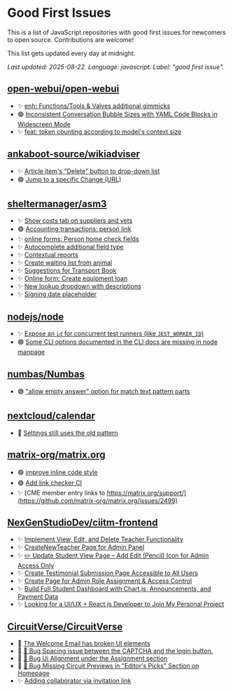 # Good First Issues

This is a list of JavaScript repositories with good first issues for newcomers to open source. Contributions are welcome!

This list gets updated every day at midnight.

_Last updated: 2025-08-22. Language: javascript. Label: "good first issue"._

## [open-webui/open-webui](https://github.com/open-webui/open-webui)

- ✨ [enh: Functions/Tools & Valves additional gimmicks](https://github.com/open-webui/open-webui/issues/5486)
- 🟢 [Inconsistent Conversation Bubble Sizes with YAML Code Blocks in Widescreen Mode](https://github.com/open-webui/open-webui/issues/5975)
- ✨ [feat: token counting according to model's context size](https://github.com/open-webui/open-webui/issues/573)

## [ankaboot-source/wikiadviser](https://github.com/ankaboot-source/wikiadviser)

- ✨ [Article item's "Delete" button to drop-down list](https://github.com/ankaboot-source/wikiadviser/issues/150)
- 🟢 [Jump to a specific Change (URL)](https://github.com/ankaboot-source/wikiadviser/issues/354)

## [sheltermanager/asm3](https://github.com/sheltermanager/asm3)

- ✨ [Show costs tab on suppliers and vets](https://github.com/sheltermanager/asm3/issues/1834)
- 🟢 [Accounting transactions: person link](https://github.com/sheltermanager/asm3/issues/736)
- ✨ [online forms: Person home check fields](https://github.com/sheltermanager/asm3/issues/1827)
- ✨ [Autocomplete additional field type](https://github.com/sheltermanager/asm3/issues/79)
- ✨ [Contextual reports](https://github.com/sheltermanager/asm3/issues/80)
- ✨ [Create waiting list from animal](https://github.com/sheltermanager/asm3/issues/338)
- ✨ [Suggestions for Transport Book](https://github.com/sheltermanager/asm3/issues/464)
- ✨ [Online form: Create equipment loan](https://github.com/sheltermanager/asm3/issues/530)
- ✨ [New lookup dropdown with descriptions](https://github.com/sheltermanager/asm3/issues/1002)
- ✨ [Signing date placeholder](https://github.com/sheltermanager/asm3/issues/1327)

## [nodejs/node](https://github.com/nodejs/node)

- ✨ [Expose an `id` for concurrent test runners (like `JEST_WORKER_ID`)](https://github.com/nodejs/node/issues/55842)
- 🟢 [Some CLI options documented in the CLI docs are missing in node manpage](https://github.com/nodejs/node/issues/58895)

## [numbas/Numbas](https://github.com/numbas/Numbas)

- 🟢 ["allow empty answer" option for match text pattern parts](https://github.com/numbas/Numbas/issues/1145)

## [nextcloud/calendar](https://github.com/nextcloud/calendar)

- 🐞 [Settings still uses the old pattern](https://github.com/nextcloud/calendar/issues/7216)

## [matrix-org/matrix.org](https://github.com/matrix-org/matrix.org)

- 🟢 [improve inline code style](https://github.com/matrix-org/matrix.org/issues/1758)
- 🟢 [Add link checker CI](https://github.com/matrix-org/matrix.org/issues/2829)
- ✨ [CME member entry links to https://matrix.org/support/](https://github.com/matrix-org/matrix.org/issues/2499)

## [NexGenStudioDev/ciitm-frontend](https://github.com/NexGenStudioDev/ciitm-frontend)

- ✨ [Implement View, Edit, and Delete Teacher Functionality](https://github.com/NexGenStudioDev/ciitm-frontend/issues/207)
- ✨ [CreateNewTeacher Page for Admin Panel](https://github.com/NexGenStudioDev/ciitm-frontend/issues/206)
- ✨ [✏️ Update Student View Page – Add Edit (Pencil) Icon for Admin Access Only](https://github.com/NexGenStudioDev/ciitm-frontend/issues/209)
- ✨ [Create Testimonial Submission Page Accessible to All Users](https://github.com/NexGenStudioDev/ciitm-frontend/issues/208)
- ✨ [Create Page for Admin Role Assignment & Access Control](https://github.com/NexGenStudioDev/ciitm-frontend/issues/204)
- ✨ [Build Full Student Dashboard with Chart.js, Announcements, and Payment Data](https://github.com/NexGenStudioDev/ciitm-frontend/issues/195)
- ✨ [Looking for a UI/UX + React.js Developer to Join My Personal Project](https://github.com/NexGenStudioDev/ciitm-frontend/issues/165)

## [CircuitVerse/CircuitVerse](https://github.com/CircuitVerse/CircuitVerse)

- 🐞 [The Welcome Email has broken UI elements](https://github.com/CircuitVerse/CircuitVerse/issues/5984)
- 🐞 [🐞 Bug  Spacing issue between the CAPTCHA and the login button.](https://github.com/CircuitVerse/CircuitVerse/issues/5442)
- 🎨 [🐞 Bug Ui Alignment under the Assignment section](https://github.com/CircuitVerse/CircuitVerse/issues/5541)
- 🐞 [🐞 Bug   Missing Circuit Previews in "Editor's Picks" Section on Homepage](https://github.com/CircuitVerse/CircuitVerse/issues/5275)
- ✨ [Adding collaborator via invitation link](https://github.com/CircuitVerse/CircuitVerse/issues/2307)

